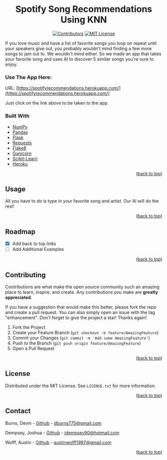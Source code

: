 <div id="top"></div>

<h1 align="center">
Spotify Song Recommendations Using KNN
</h1>

<center>

[![Contributors][contributors-shield]][contributors-url]
[![MIT License][license-shield]][license-url]

</center>

<!-- ABOUT THE PROJECT -->
If you love music and have a list of favorite songs you loop on repeat until your speakers give out, you probably wouldn't mind finding a few more songs to jam out to. We wouldn't mind either. So we made an app that takes your favorite song and uses AI to discover 5 similar songs you're sure to enjoy.

### Use The App Here:
URL: [https://spotifyrecommendations.herokuapp.com/](https://spotifyrecommendations.herokuapp.com/)

Just click on the link above to be taken to the app.

### Built With

* [NumPy](https://numpy.org/)
* [Pandas](https://pandas.pydata.org/)
* [Flask](https://flask.palletsprojects.com/en/2.0.x/)
* [Requests](https://pypi.org/project/requests/)
* [Flake8](https://flake8.pycqa.org/en/latest/)
* [Gunicorn](https://gunicorn.org/)
* [Scikit-Learn](https://scikit-learn.org/stable/)
* [Heroku](https://www.heroku.com/)


<p align="right">(<a href="#top">back to top</a>)</p>


<!-- USAGE EXAMPLES -->
## Usage

All you have to do is type in your favorite song and artist. Our AI will do the rest!

<p align="right">(<a href="#top">back to top</a>)</p>


<!-- ROADMAP -->
## Roadmap

- [x] Add back to top links
- [ ] Add Additional Examples

<p align="right">(<a href="#top">back to top</a>)</p>


<!-- CONTRIBUTING -->
## Contributing

Contributions are what make the open source community such an amazing place to learn, inspire, and create. Any contributions you make are **greatly appreciated**.

If you have a suggestion that would make this better, please fork the repo and create a pull request. You can also simply open an issue with the tag "enhancement".
Don't forget to give the project a star! Thanks again!

1. Fork the Project
2. Create your Feature Branch (`git checkout -b feature/AmazingFeature`)
3. Commit your Changes (`git commit -m 'Add some AmazingFeature'`)
4. Push to the Branch (`git push origin feature/AmazingFeature`)
5. Open a Pull Request

<p align="right">(<a href="#top">back to top</a>)</p>


<!-- LICENSE -->
## License

Distributed under the MIT License. See `LICENSE.txt` for more information.

<p align="right">(<a href="#top">back to top</a>)</p>


<!-- CONTACT -->
## Contact

Burns, Devin - [Github](https://github.com/Devin-AB) - dburns775@gmail.com

Dempsey, Joshua - [Github](https://github.com/Jdempsey90) - jdempsey90@hotmail.com

Wolff, Austin - [Github](https://github.com/AustinJamesWolff) - austinwolff1997@gmail.com

<p align="right">(<a href="#top">back to top</a>)</p>



<!-- MARKDOWN LINKS & IMAGES -->
<!-- https://www.markdownguide.org/basic-syntax/#reference-style-links -->
[contributors-shield]: https://img.shields.io/badge/CONTRIBUTORS-3-green?style=for-the-badge
[contributors-url]: https://github.com/Build-Week-Dec-21-Spotify-2/Build-Week-Dec-21-Spotify-2/graphs/contributors
[license-shield]: https://img.shields.io/badge/LICENSE-MIT-green?style=for-the-badge
[license-url]: https://github.com/Build-Week-Dec-21-Spotify-2/Build-Week-Dec-21-Spotify-2/blob/main/LICENSE


